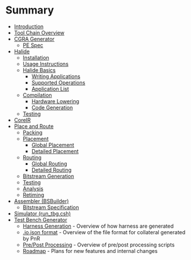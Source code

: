 # Summary

* [Introduction](README.md)
* [Tool Chain Overview](overview/toolchain.md)
* [CGRA Generator](cgra/cgra-generator.md)
  * [PE Spec](cgra/pe-spec.md)
* [Halide](halide/intro.md)
  * [Installation](halide/installation.md)
  * [Usage Instructions](halide/usage.md)
  * [Halide Basics](halide/halide-basics.md)
    * [Writing Applications](halide/writing-apps.md)
    * [Supported Operations](halide/operations.md)
    * [Application List](halide/application-list.md)
  * [Compilation](halide/compilation.md)
    * [Hardware Lowering](halide/hardware-lowering.md)
    * [Code Generation](halide/codegen.md)
  * [Testing](halide/testing.md)
* [CoreIR](coreir/intro.md)
* [Place and Route](pnr/intro.md)
  * [Packing](pnr/packing.md)
  * [Placement](pnr/placement.md)
    * [Global Placement](pnr/global-placement.md)
    * [Detailed Placement](pnr/detailed-placement.md)
  * [Routing](pnr/routing.md)
    * [Global Routing](pnr/global-routing.md)
    * [Detailed Routing](pnr/detailed-routing.md)
  * [Bitstream Generation](pnr/bitstream-gen.md)
  * [Testing](pnr/testing.md)
  * [Analysis](pnr/analysis.md)
  * [Retiming](pnr/retiming.md)
* [Assembler (BSBuilder)](bsbuilder/bsbuilder.md)
    * [Bitstream Specification](bsbuilder/bitstream-spec.md)
* [Simulator (run_tbg.csh)](simulator/simulator.md)
* [Test Bench Generator](tbg/intro.md)
  * [Harness Generation](tbg/harness_generation.md) - Overview of how harness
    are generated
  * [.io.json format](tbg/io-json.md) - Overview of the file format for
    collateral generated by PnR
  * [Pre/Post Processing](tbg/pre_post_processing.md) - Overview of pre/post processing scripts
  * [Roadmap](tbg/roadmap.md) - Plans for new features and internal changes
